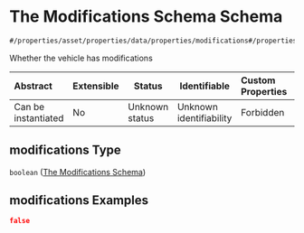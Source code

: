 # The Modifications Schema Schema

```txt
#/properties/asset/properties/data/properties/modifications#/properties/asset/properties/data/properties/modifications
```

Whether the vehicle has modifications


| Abstract            | Extensible | Status         | Identifiable            | Custom Properties | Additional Properties | Access Restrictions | Defined In                                                                                       |
| :------------------ | ---------- | -------------- | ----------------------- | :---------------- | --------------------- | ------------------- | ------------------------------------------------------------------------------------------------ |
| Can be instantiated | No         | Unknown status | Unknown identifiability | Forbidden         | Allowed               | none                | [policy_transaction.schema.json\*](../out/policy_transaction.schema.json "open original schema") |

## modifications Type

`boolean` ([The Modifications Schema](policy_transaction-properties-the-asset-schema-properties-the-data-schema-properties-the-modifications-schema.md))

## modifications Examples

```json
false
```
